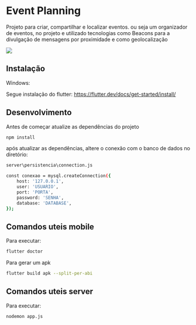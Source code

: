 # Event Planning
Projeto para criar, compartilhar  e localizar eventos.  ou seja um organizador de eventos, no projeto e utilizado tecnologias como Beacons para a divulgação de mensagens por proximidade e como geolocalização

![](header.png)

## Instalação
Windows:

Segue instalação do flutter: <https://flutter.dev/docs/get-started/install/>

## Desenvolvimento
Antes de começar atualize as dependências do projeto
```sh
npm install
```
após atualizar as dependências, altere o conexão com o banco de dados no diretório:
```sh
server\persistencia\connection.js
```

```sh
const conexao = mysql.createConnection({
	host: '127.0.0.1',
	user: 'USUARIO',
	port: 'PORTA',
	password: 'SENHA',
	database: 'DATABASE',
});
```



## Comandos uteis mobile
Para executar:
```sh
flutter doctor
```

Para gerar um apk
```sh
flutter build apk --split-per-abi
```

## Comandos uteis server
Para executar:
```sh
nodemon app.js
```
